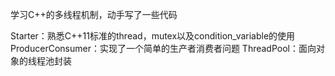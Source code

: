 学习C++的多线程机制，动手写了一些代码

Starter：熟悉C++11标准的thread，mutex以及condition_variable的使用
ProducerConsumer：实现了一个简单的生产者消费者问题
ThreadPool：面向对象的线程池封装
